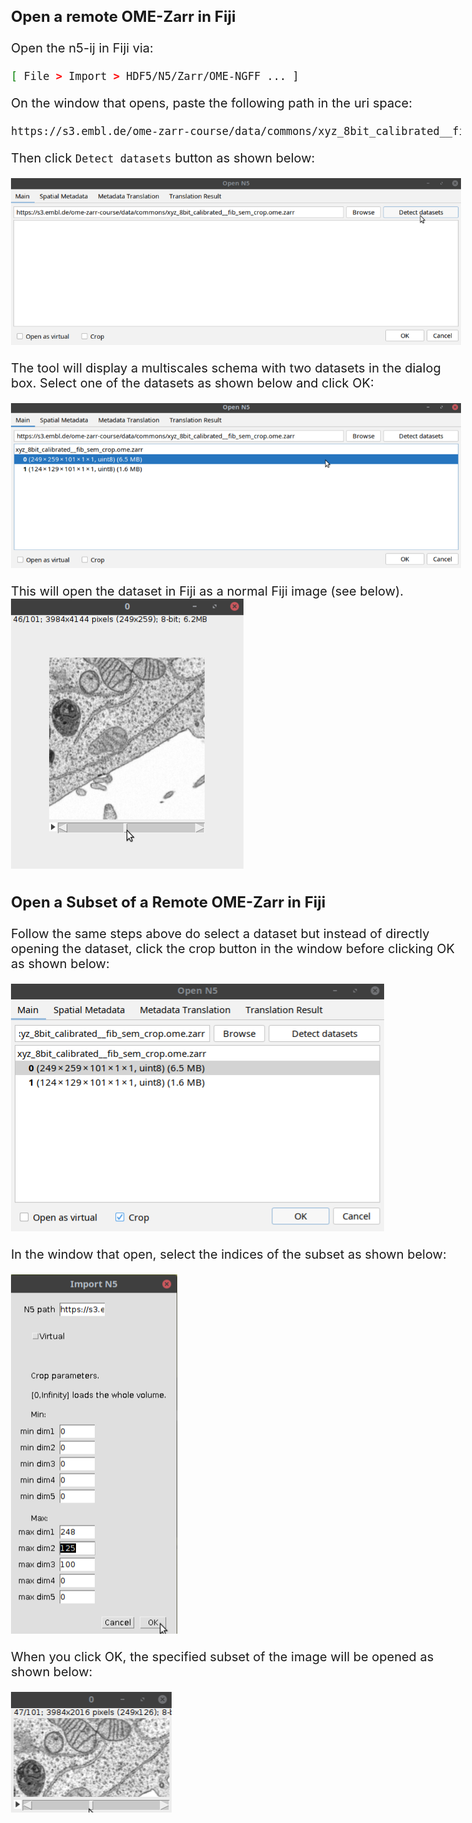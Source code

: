 <style>
body {
    font-size: 20px !important;
}
h3 {
    font-size: 24px !important;
}
h4 {
    font-size: 22px !important;
}
</style>

### Open a remote OME-Zarr in Fiji

Open the n5-ij in Fiji via: 

```bash
[ File > Import > HDF5/N5/Zarr/OME-NGFF ... ]
```

On the window that opens, paste the following path in the uri space:

```bash
https://s3.embl.de/ome-zarr-course/data/commons/xyz_8bit_calibrated__fib_sem_crop.ome.zarr
```

Then click `Detect datasets` button as shown below: 

![img src](figures/n5-ij/detect_datasets.png)

The tool will display a multiscales schema with two datasets in the dialog box.
Select one of the datasets as shown below and click OK:

![img src](figures/n5-ij/select_dataset1.png)

This will open the dataset in Fiji as a normal Fiji image (see below).
![img src](figures/n5-ij/opened_dataset1.png)

### Open a Subset of a Remote OME-Zarr in Fiji

Follow the same steps above do select a dataset but instead of directly opening the dataset,
click the crop button in the window before clicking OK as shown below: <br>

![img src](figures/n5-ij/select_dataset_and_crop2.png)

In the window that open, select the indices of the subset as shown below: <br> 

![img src](figures/n5-ij/select_dataset_and_crop1.png)

When you click OK, the specified subset of the image will be opened as shown below: <br>

![img src](figures/n5-ij/cropped_dataset1.png)
